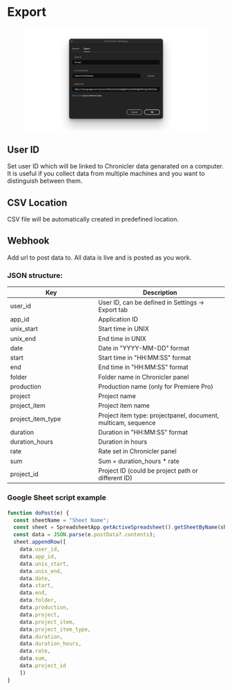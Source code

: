 # Export

<figure><img src="../../../.gitbook/assets/chronicler_settings_export.png" alt=""><figcaption></figcaption></figure>

## User ID

Set user ID which will be linked to Chronicler data genarated on a computer. It is useful if you collect data from multiple machines and you want to distinguish between them.

## CSV Location

CSV file will be automatically created in predefined location.

## Webhook

Add url to post data to. All data is live and is posted as you work.

### JSON structure:

<table><thead><tr><th width="190">Key</th><th>Description</th></tr></thead><tbody><tr><td>user_id</td><td>User ID, can be defined in Settings -> Export tab</td></tr><tr><td>app_id</td><td>Application ID</td></tr><tr><td>unix_start</td><td>Start time in UNIX</td></tr><tr><td>unix_end</td><td>End time in UNIX</td></tr><tr><td>date</td><td>Date in "YYYY-MM-DD" format</td></tr><tr><td>start</td><td>Start time in "HH:MM:SS" format</td></tr><tr><td>end</td><td>End time in "HH:MM:SS" format</td></tr><tr><td>folder</td><td>Folder name in Chronicler panel</td></tr><tr><td>production</td><td>Production name (only for Premiere Pro)</td></tr><tr><td>project</td><td>Project name</td></tr><tr><td>project_item</td><td>Project item name</td></tr><tr><td>project_item_type</td><td>Project item type: projectpanel, document, multicam, sequence</td></tr><tr><td>duration</td><td>Duration in "HH:MM:SS" format</td></tr><tr><td>duration_hours</td><td>Duration in hours</td></tr><tr><td>rate</td><td>Rate set in Chronicler panel</td></tr><tr><td>sum</td><td>Sum = duration_hours * rate</td></tr><tr><td>project_id</td><td>Project ID (could be project path or different ID)</td></tr></tbody></table>

### Google Sheet script example

```javascript
function doPost(e) {
  const sheetName = "Sheet Name";
  const sheet = SpreadsheetApp.getActiveSpreadsheet().getSheetByName(sheetName);
  const data = JSON.parse(e.postData?.contents);
  sheet.appendRow([
    data.user_id,
    data.app_id,
    data.unix_start,
    data.unix_end,
    data.date,
    data.start,
    data.end,
    data.folder,
    data.production,
    data.project,
    data.project_item,
    data.project_item_type,
    data.duration,
    data.duration_hours,
    data.rate,
    data.sum,
    data.project_id
    ])
}
```
